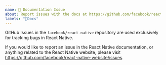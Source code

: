 ```yaml
---
name: 📖 Documentation Issue
about: Report issues with the docs at https://github.com/facebook/react-native-website/issues.
labels: "🚫Docs"
---
```


GitHub Issues in the `facebook/react-native` repository are used exclusively for tracking bugs in React Native.

If you would like to report an issue in the React Native documentation, or anything related to the React Native website, please visit https://github.com/facebook/react-native-website/issues.
